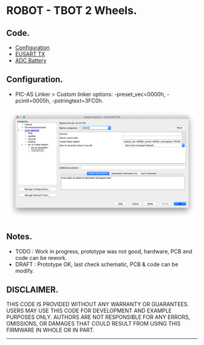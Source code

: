 # ROBOT - TBOT 2 Wheels.

## Code.

- [Configuration](https://github.com/tronixio/robot-tbot/blob/main/Code/configuration.s)
- [EUSART TX](https://github.com/tronixio/robot-tbot/blob/main/Code/eusart.s)
- [ADC Battery](https://github.com/tronixio/robot-tbot/blob/main/Code/adc.s)

<!-- - [TODO - RC Servo](https://github.com/tronixio/robot-tbot/blob/main/Code/rc-servo.s) -->
<!-- - [TODO - GP2Y](https://github.com/tronixio/robot-tbot/blob/main/Code/gp2y.s) -->

## Configuration.

- PIC-AS Linker > Custom linker options: -preset_vec=0000h, -pcinit=0005h, -pstringtext=3FC0h.

![MPLABX Configuration](./extras/configuration.png)

## Notes.

- TODO : Work in progress, prototype was not good, hardware, PCB and code can be rework.
- DRAFT : Prototype OK, last check schematic, PCB & code can be modify.

## DISCLAIMER.

THIS CODE IS PROVIDED WITHOUT ANY WARRANTY OR GUARANTEES.
USERS MAY USE THIS CODE FOR DEVELOPMENT AND EXAMPLE PURPOSES ONLY.
AUTHORS ARE NOT RESPONSIBLE FOR ANY ERRORS, OMISSIONS, OR DAMAGES THAT COULD
RESULT FROM USING THIS FIRMWARE IN WHOLE OR IN PART.

---

